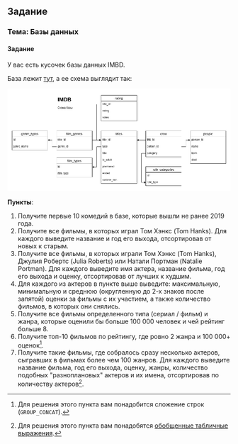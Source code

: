 ## Задание

### **Тема: Базы данных**

#### **Задание**
У вас есть кусочек базы данных IMBD.

База лежит [тут](https://github.com/KatiaKozlova/files/raw/refs/heads/main/57-10/db/imdb_very_small.db), а ее схема выглядит так:

<img src="https://github.com/KatiaKozlova/files/blob/main/57-10/db/imdb_schema.png?raw=true">

**Пункты**:
1. Получите первые 10 комедий в базе, которые вышли не ранее 2019 года.
2. Получите все фильмы, в которых играл Том Хэнкс (Tom Hanks). Для каждого выведите название и год его выхода, отсортировав от новых к старым.
3. Получите все фильмы, в которых играли Том Хэнкс (Tom Hanks), Джулия Робертс (Julia Roberts) или Натали Портман (Natalie Portman). Для каждого выведите имя актера, название фильма, год его выхода и оценку, отсортировав от лучших к худшим.
4. Для каждого из актеров в пункте выше выведите: максимальную, минимальную и среднюю (округленную до 2-х знаков после запятой) оценки за фильмы с их участием, а также количество фильмов, в которых они снялись.
5. Получите все фильмы определенного типа (сериал / фильм) и жанра, которые оценили бы больше 100 000 человек и чей рейтинг больше 8.
6. Получите топ-10 фильмов по рейтингу, где ровно 2 жанра и 100 000+ оценок[^1].
7. Получите такие фильмы, где собралось сразу несколько актеров, сыгравших в фильмах более чем 100 жанров. Для каждого выведите название фильма, год его выхода, оценку, жанры, количество подобных "разноплановых" актеров и их имена, отсортировав по количеству актеров[^2].

[^1]: Для решения этого пункта вам понадобится сложение строк (`GROUP_CONCAT`).
[^2]: Для решения этого пункта вам понадобятся [обобщенные табличные выражения](https://habr.com/ru/articles/790014/).
